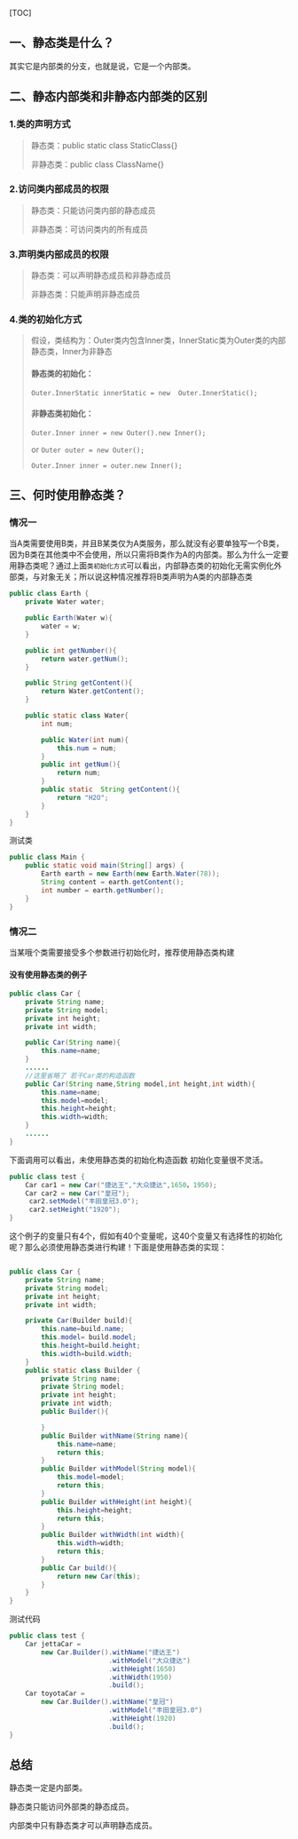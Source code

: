 [TOC]

## 一、静态类是什么？

其实它是内部类的分支，也就是说，它是一个内部类。



## 二、静态内部类和非静态内部类的区别

### 1.类的声明方式

> 静态类：public static class StaticClass{}
>
> 非静态类：public class ClassName{}



### 2.访问类内部成员的权限

>静态类：只能访问类内部的静态成员
>
>非静态类：可访问类内的所有成员



### 3.声明类内部成员的权限

>  静态类：可以声明静态成员和非静态成员
>
> 非静态类：只能声明非静态成员 



### 4.类的初始化方式

> 假设，类结构为：Outer类内包含Inner类，InnerStatic类为Outer类的内部静态类，Inner为非静态
> #### 静态类的初始化：
>  `Outer.InnerStatic innerStatic = new  Outer.InnerStatic();`
>
>
>  #### 非静态类初始化：
>
>  `Outer.Inner inner = new Outer().new Inner();`
>
>  or
>  `Outer outer = new Outer();`
>
>  `Outer.Inner inner = outer.new Inner();`



## 三、何时使用静态类？

### 情况一

当A类需要使用B类，并且B某类仅为A类服务，那么就没有必要单独写一个B类，因为B类在其他类中不会使用，所以只需将B类作为A的内部类。那么为什么一定要用静态类呢？通过上面`类初始化方式`可以看出，内部静态类的初始化无需实例化外部类，与对象无关；所以说这种情况推荐将B类声明为A类的内部静态类

```JAVA
public class Earth {
    private Water water;

    public Earth(Water w){
        water = w;
    }

    public int getNumber(){
        return water.getNum();
    }

    public String getContent(){
        return Water.getContent();
    }

    public static class Water{
        int num;

        public Water(int num){
            this.num = num;
        }
        public int getNum(){
            return num;
        }
        public static  String getContent(){
            return "H2O";
        }
    }
}
```

测试类

```java
public class Main {
    public static void main(String[] args) {
        Earth earth = new Earth(new Earth.Water(78));
        String content = earth.getContent();
        int number = earth.getNumber();
    }
}
```



### 情况二

当某哦个类需要接受多个参数进行初始化时，推荐使用静态类构建

#### 没有使用静态类的例子

```java
public class Car {
    private String name;
    private String model;
    private int height;
    private int width;

    public Car(String name){
        this.name=name;
    }
    ......
    //这里省略了 若干Car类的构造函数
    public Car(String name,String model,int height,int width){
        this.name=name;
        this.model=model;
        this.height=height;
        this.width=width;
    }
    ......
}
```

下面调用可以看出，未使用静态类的初始化构造函数 初始化变量很不灵活。

```java
public class test {
    Car car1 = new Car("捷达王","大众捷达",1650，1950);
    Car car2 = new Car("皇冠");
     car2.setModel("丰田皇冠3.0");
     car2.setHeight("1920");
}
```

这个例子的变量只有4个，假如有40个变量呢，这40个变量又有选择性的初始化呢？那么必须使用静态类进行构建！下面是使用静态类的实现：

```java

public class Car {
    private String name;
    private String model;
    private int height;
    private int width;

    private Car(Builder build){
        this.name=build.name;
        this.model= build.model;
        this.height=build.height;
        this.width=build.width;
    }
    public static class Builder {
        private String name;
        private String model;
        private int height;
        private int width;
        public Builder(){

        }
        public Builder withName(String name){
            this.name=name;
            return this;
        }
        public Builder withModel(String model){
            this.model=model;
            return this;
        }
        public Builder withHeight(int height){
            this.height=height;
            return this;
        }
        public Builder withWidth(int width){
            this.width=width;
            return this;
        }
        public Car build(){
            return new Car(this);
        }
    }
}
```

测试代码

```java
public class test {
    Car jettaCar = 
        new Car.Builder().withName("捷达王")
                         .withModel("大众捷达")
                         .withHeight(1650)
                         .withWidth(1950)
                         .build();
    Car toyotaCar = 
        new Car.Builder().withName("皇冠")
                         .withModel("丰田皇冠3.0")
                         .withHeight(1920)
                         .build();
}
```



## 总结

静态类一定是内部类。

静态类只能访问外部类的静态成员。

内部类中只有静态类才可以声明静态成员。